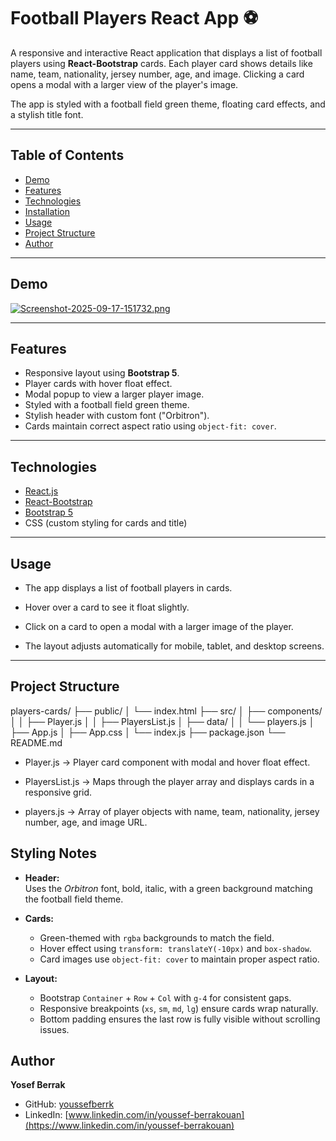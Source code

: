 # Football Players React App ⚽

A responsive and interactive React application that displays a list of football players using **React-Bootstrap** cards. Each player card shows details like name, team, nationality, jersey number, age, and image. Clicking a card opens a modal with a larger view of the player's image.

The app is styled with a football field green theme, floating card effects, and a stylish title font.

---

## Table of Contents

- [Demo](#demo)
- [Features](#features)
- [Technologies](#technologies)
- [Installation](#installation)
- [Usage](#usage)
- [Project Structure](#project-structure)
- [Author](#author)

---

## Demo

[![Screenshot-2025-09-17-151732.png](https://i.postimg.cc/7PTpx7ry/Screenshot-2025-09-17-151732.png)](https://postimg.cc/V5m7gJN7)

---

## Features

- Responsive layout using **Bootstrap 5**.
- Player cards with hover float effect.
- Modal popup to view a larger player image.
- Styled with a football field green theme.
- Stylish header with custom font ("Orbitron").
- Cards maintain correct aspect ratio using `object-fit: cover`.

---

## Technologies

- [React.js](https://reactjs.org/)
- [React-Bootstrap](https://react-bootstrap.github.io/)
- [Bootstrap 5](https://getbootstrap.com/)
- CSS (custom styling for cards and title)

---

## Usage

- The app displays a list of football players in cards.

- Hover over a card to see it float slightly.

- Click on a card to open a modal with a larger image of the player.

- The layout adjusts automatically for mobile, tablet, and desktop screens.

---

## Project Structure

players-cards/
├── public/
│ └── index.html
├── src/
│ ├── components/
│ │ ├── Player.js
│ │ ├── PlayersList.js
│ ├── data/
│ │ └── players.js
│ ├── App.js
│ ├── App.css
│ └── index.js
├── package.json
└── README.md

- Player.js → Player card component with modal and hover float effect.

- PlayersList.js → Maps through the player array and displays cards in a responsive grid.

- players.js → Array of player objects with name, team, nationality, jersey number, age, and image URL.

## Styling Notes

- **Header:**  
  Uses the _Orbitron_ font, bold, italic, with a green background matching the football field theme.

- **Cards:**

  - Green-themed with `rgba` backgrounds to match the field.
  - Hover effect using `transform: translateY(-10px)` and `box-shadow`.
  - Card images use `object-fit: cover` to maintain proper aspect ratio.

- **Layout:**
  - Bootstrap `Container` + `Row` + `Col` with `g-4` for consistent gaps.
  - Responsive breakpoints (`xs`, `sm`, `md`, `lg`) ensure cards wrap naturally.
  - Bottom padding ensures the last row is fully visible without scrolling issues.

## Author

**Yosef Berrak**

- GitHub: [youssefberrk](https://github.com/youssefberrk)
- LinkedIn: [www.linkedin.com/in/youssef-berrakouan](https://www.linkedin.com/in/youssef-berrakouan)
